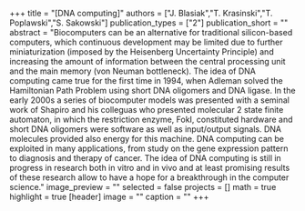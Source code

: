 +++
title = "[DNA computing]"
authors = ["J. Blasiak","T. Krasinski","T. Poplawski","S. Sakowski"]
publication_types = ["2"]
publication_short = ""
abstract = "Biocomputers can be an alternative for traditional silicon-based computers, which continuous development may be limited due to further miniaturization (imposed by the Heisenberg Uncertainty Principle) and increasing the amount of information between the central processing unit and the main memory (von Neuman bottleneck). The idea of DNA computing came true for the first time in 1994, when Adleman solved the Hamiltonian Path Problem using short DNA oligomers and DNA ligase. In the early 2000s a series of biocomputer models was presented with a seminal work of Shapiro and his colleguas who presented molecular 2 state finite automaton, in which the restriction enzyme, FokI, constituted hardware and short DNA oligomers were software as well as input/output signals. DNA molecules provided also energy for this machine. DNA computing can be exploited in many applications, from study on the gene expression pattern to diagnosis and therapy of cancer. The idea of DNA computing is still in progress in research both in vitro and in vivo and at least promising results of these research allow to have a hope for a breakthrough in the computer science."
image_preview = ""
selected = false
projects = []
math = true
highlight = true
[header]
image = ""
caption = ""
+++

